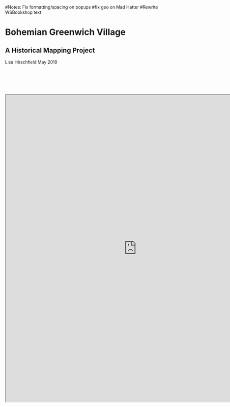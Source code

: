 #Notes: Fix formatting/spacing on popups
#fix geo on Mad Hatter
#Rewrite WSBookshop text

<html>
    <head>
    <title>Bohemian Greenwich Village</title>
    <link rel="stylesheet" type="text/css" href="style.css">
    </head>
<body><h1>Bohemian Greenwich Village</h1>
<h2>A Historical Mapping Project</h2>
<p>Lisa Hirschfield  May 2019</p>
<br/>
<br/>
<p>

<br/>
<br/>
<iframe src = "http://rpubs.com/alisonporchnik/493464" width="850" height="1000"></iframe>
</body>

